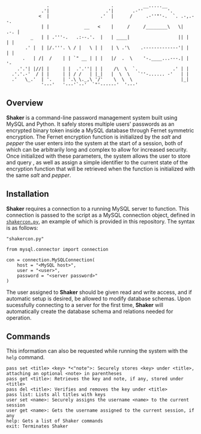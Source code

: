 ```
               .                       .           __.....__              
             .'|                     .'|       .-''         '.            
            <  |                   .'  |      /     .-''"'-.  `. .-,.--.  
             | |             __   <    |     /     /________\   \|  .-. | 
         _   | | .'''-.   .:--.'.  |   | ____|                  || |  | | 
       .' |  | |/.'''. \ / |   \ | |   | \ .'\    .-------------'| |  | | 
      .   | /|  /    | | `" __ | | |   |/  .  \    '-.____...---.| |  '-  
    .'.'| |//| |     | |  .'.''| | |    /\  \  `.             .' | |      
  .'.'.-'  / | |     | | / /   | |_|   |  \  \   `''-...... -'   | |      
  .'   \_.'  | '.    | '.\ \._,\ '/'    \  \  \                  |_|      
             '---'   '---'`--'  `"'------'  '---'                         
```

## Overview

**Shaker** is a command-line password management system built using MySQL and Python. It safely stores multiple users' passwords as an encrypted binary token inside a MySQL database through Fernet symmetric encryption. The Fernet encryption function is initialized by the *salt* and *pepper* the user enters into the system at the start of a session, both of which can be arbitrarily long and complex to allow for increased security. Once initialized with these parameters, the system allows the user to store and query , as well as assign a simple identifier to the current state of the encryption function that will be retrieved when the function is initialized with the same *salt* and *pepper*.

## Installation

**Shaker** requires a connection to a running MySQL server to function. This connection is passed to the script as a MySQL connection object, defined in [`shakercon.py`](https://github.com/jlgingrich/shaker/blob/21ad8fabfe27eb930e282ec27ca70398afeb3ee4/shakercon.py), an example of which is provided in this repository. The syntax is as follows:

```
"shakercon.py"

from mysql.connector import connection

con = connection.MySQLConnection(
    host = "<MySQL host>",
    user = "<user>",
    password = "<server password>"
)
```

The user assigned to **Shaker** should be given read and write access, and if automatic setup is desired, be allowed to modify database schemas. Upon sucessfully connecting to a server for the first time, **Shaker** will automatically create the database schema and relations needed for operation.

## Commands

This information can also be requested while running the system with the `help` command.

```
pass set <title> <key> *<"note">: Securely stores <key> under <title>, attaching an optional <note> in parentheses
pass get <title>: Retrieves the key and note, if any, stored under <title>
pass del <title>: Verifies and removes the key under <title>
pass list: Lists all titles with keys
user set <name>: Securely assigns the username <name> to the current session
user get <name>: Gets the username assigned to the current session, if any
help: Gets a list of Shaker commands
exit: Terminates Shaker
```

